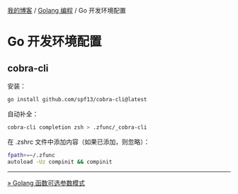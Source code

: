 [我的博客](../_index.md) / [Golang 编程](_index.md) / Go 开发环境配置

# Go 开发环境配置

## cobra-cli

安装：

```bash
go install github.com/spf13/cobra-cli@latest
```

自动补全：

```bash
cobra-cli completion zsh > .zfunc/_cobra-cli
```

在 .zshrc 文件中添加内容（如果已添加，则忽略）：

```bash
fpath+=~/.zfunc
autoload -Uz compinit && compinit
```
---
[» Golang 函数可选参数模式](function-optional-pattern.md)
